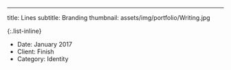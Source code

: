 ---
  title: Lines
  subtitle: Branding
  thumbnail: assets/img/portfolio/Writing.jpg

  {:.list-inline}
- Date: January 2017
- Client: Finish
- Category: Identity
